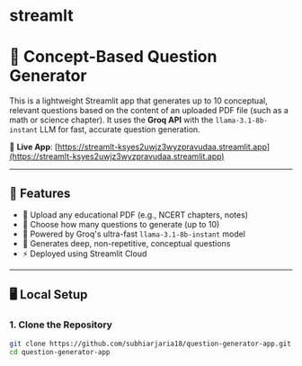 # streamlt

# 📘 Concept-Based Question Generator

This is a lightweight Streamlit app that generates up to 10 conceptual, relevant questions based on the content of an uploaded PDF file (such as a math or science chapter). It uses the **Groq API** with the `llama-3.1-8b-instant` LLM for fast, accurate question generation.

🔗 **Live App**: [https://streamlt-ksyes2uwjz3wyzpravudaa.streamlit.app](https://streamlt-ksyes2uwjz3wyzpravudaa.streamlit.app)

---

## 🚀 Features

- 📂 Upload any educational PDF (e.g., NCERT chapters, notes)
- 🔢 Choose how many questions to generate (up to 10)
- 🤖 Powered by Groq's ultra-fast `llama-3.1-8b-instant` model
- 🧠 Generates deep, non-repetitive, conceptual questions
- ⚡ Deployed using Streamlit Cloud

---

## 🖥️ Local Setup

### 1. Clone the Repository

```bash
git clone https://github.com/subhiarjaria18/question-generator-app.git
cd question-generator-app
